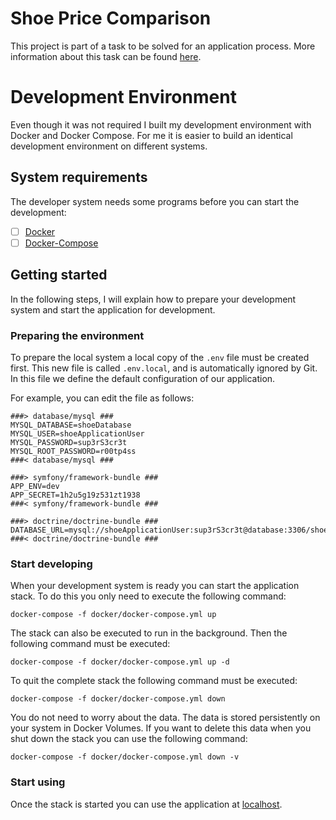 # Shoe Price Comparison
This project is part of a task to be solved for an application process. More information about this task can be found 
[here](./docs/task.md).

# Development Environment
Even though it was not required I built my development environment with Docker and Docker Compose. For me it is easier 
to build an identical development environment on different systems.

## System requirements
The developer system needs some programs before you can start the development:
 - [ ] [Docker](https://docs.docker.com/get-docker/)
 - [ ] [Docker-Compose](https://docs.docker.com/compose/)

## Getting started
In the following steps, I will explain how to prepare your development system and start the application for development.

### Preparing the environment
To prepare the local system a local copy of the `.env` file must be created first. This new file is called `.env.local`, 
and is automatically ignored by Git. In this file we define the default configuration of our application.

For example, you can edit the file as follows:
```dotenv
###> database/mysql ###
MYSQL_DATABASE=shoeDatabase
MYSQL_USER=shoeApplicationUser
MYSQL_PASSWORD=sup3rS3cr3t
MYSQL_ROOT_PASSWORD=r00tp4ss
###< database/mysql ###

###> symfony/framework-bundle ###
APP_ENV=dev
APP_SECRET=1h2u5g19z531zt1938
###< symfony/framework-bundle ###

###> doctrine/doctrine-bundle ###
DATABASE_URL=mysql://shoeApplicationUser:sup3rS3cr3t@database:3306/shoeDatabase
###< doctrine/doctrine-bundle ###
```

### Start developing
When your development system is ready you can start the application stack. To do this you only need to execute the 
following command: 
```shell script
docker-compose -f docker/docker-compose.yml up
```

The stack can also be executed to run in the background. Then the following command must be executed:
```shell script
docker-compose -f docker/docker-compose.yml up -d
```

To quit the complete stack the following command must be executed:
```shell script
docker-compose -f docker/docker-compose.yml down
```

You do not need to worry about the data. The data is stored persistently on your system in Docker Volumes. If you want 
to delete this data when you shut down the stack you can use the following command:
```shell script
docker-compose -f docker/docker-compose.yml down -v
```

### Start using
Once the stack is started you can use the application at [localhost](http://localhost/).
